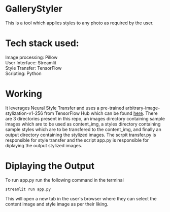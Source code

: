 # GalleryStyler
This is a tool which applies styles to any photo as required by the user.
# Tech stack used:
Image processing: Pillow \
User Interface: Streamlit \
Style Transfer: TensorFlow \
Scripting: Python 

# Working
It leverages Neural Style Transfer and uses a pre-trained arbitrary-image-stylization-v1-256 from TensorFlow Hub which can be found [here](https://www.kaggle.com/models/google/arbitrary-image-stylization-v1/tensorFlow1/256/2?tfhub-redirect=true). There are 3 directories present in this repo, an images directory containing sample images which are to be used as content_img, a styles directory containing sample styles which are to be transfered to the content_img, and finally an output directory containing the stylized images.
The scrpit transfer.py is responsible for style transfer and the script app.py is responsible for diplaying the output stylized images.

# Diplaying the Output
To run app.py run the following command in the terminal
```
streamlit run app.py
```
This will open a new tab in the user's browser where they can select the content image and style image as per their liking.
